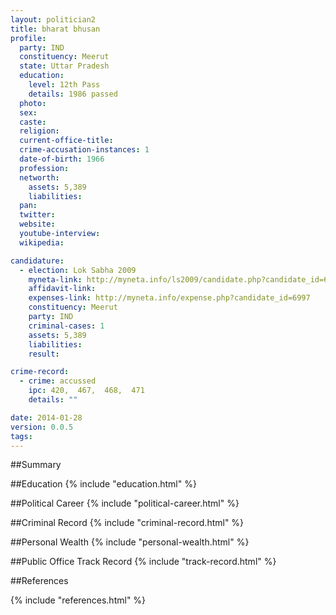 ```yaml
---
layout: politician2
title: bharat bhusan
profile: 
  party: IND
  constituency: Meerut
  state: Uttar Pradesh
  education: 
    level: 12th Pass
    details: 1986 passed
  photo: 
  sex: 
  caste: 
  religion: 
  current-office-title: 
  crime-accusation-instances: 1
  date-of-birth: 1966
  profession: 
  networth: 
    assets: 5,389
    liabilities: 
  pan: 
  twitter: 
  website: 
  youtube-interview: 
  wikipedia: 

candidature: 
  - election: Lok Sabha 2009
    myneta-link: http://myneta.info/ls2009/candidate.php?candidate_id=6997
    affidavit-link: 
    expenses-link: http://myneta.info/expense.php?candidate_id=6997
    constituency: Meerut 
    party: IND
    criminal-cases: 1
    assets: 5,389
    liabilities: 
    result:  

crime-record: 
  - crime: accussed
    ipc: 420,  467,  468,  471
    details: "" 

date: 2014-01-28
version: 0.0.5
tags: 
---
```

##Summary


##Education
{% include "education.html" %}


##Political Career
{% include "political-career.html" %}


##Criminal Record
{% include "criminal-record.html" %}


##Personal Wealth
{% include "personal-wealth.html" %}


##Public Office Track Record
{% include "track-record.html" %}


##References


{% include "references.html" %}